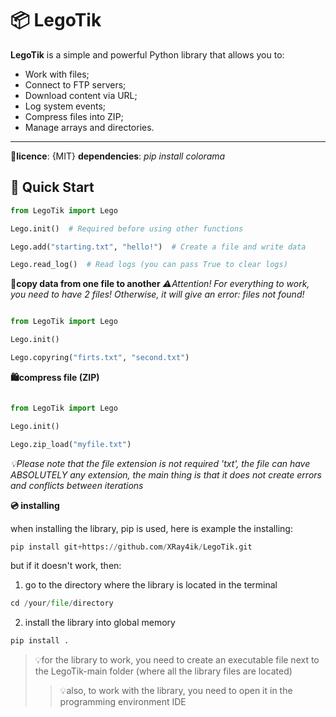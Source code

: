 # 📦 LegoTik

**LegoTik** is a simple and powerful Python library that allows you to:

- Work with files;
- Connect to FTP servers;
- Download content via URL;
- Log system events;
- Compress files into ZIP;
- Manage arrays and directories.

---

**📓licence**:
  {MIT}
**dependencies**:
  _pip install colorama_

  
## 🚀 Quick Start

```python
from LegoTik import Lego

Lego.init()  # Required before using other functions

Lego.add("starting.txt", "hello!")  # Create a file and write data

Lego.read_log()  # Read logs (you can pass True to clear logs)

```
**📝copy data from one file to another**
_⚠️Attention! For everything to work, you need to have 2 files! Otherwise, it will give an error: files not found!_

```python

from LegoTik import Lego

Lego.init()

Lego.copyring("firts.txt", "second.txt")

```

**🛍️compress file (ZIP)**

```python

from LegoTik import Lego

Lego.init()

Lego.zip_load("myfile.txt")

```

_💡Please note that the file extension is not required 'txt', the file can have ABSOLUTELY any extension, the main thing is that it does not create errors and conflicts between iterations_

**💿 installing**

when installing the library, pip is used, here is example the installing:

```python
pip install git+https://github.com/XRay4ik/LegoTik.git
```

but if it doesn't work, then:
1. go to the directory where the library is located in the terminal
```python
cd /your/file/directory
```
2. install the library into global memory
```python
pip install .
```
> 💡for the library to work, you need to create an executable file next to the LegoTik-main folder (where all the library files are located)
>>💡also, to work with the library, you need to open it in the programming environment IDE
